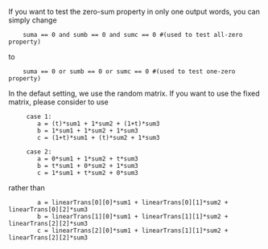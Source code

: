 If you want to test the zero-sum property in only one output words, you can simply change

        suma == 0 and sumb == 0 and sumc == 0 #(used to test all-zero property)

to

        suma == 0 or sumb == 0 or sumc == 0 #(used to test one-zero property)
        
        
 In the defaut setting, we use the random matrix. If you want to use the fixed matrix, please consider to use
 
         case 1:
            a = (t)*sum1 + 1*sum2 + (1+t)*sum3
            b = 1*sum1 + 1*sum2 + 1*sum3
            c = (1+t)*sum1 + (t)*sum2 + 1*sum3
         
         case 2:
            a = 0*sum1 + 1*sum2 + t*sum3
            b = t*sum1 + 0*sum2 + 1*sum3
            c = 1*sum1 + t*sum2 + 0*sum3
 
 rather than
 
            a = linearTrans[0][0]*sum1 + linearTrans[0][1]*sum2 + linearTrans[0][2]*sum3
            b = linearTrans[1][0]*sum1 + linearTrans[1][1]*sum2 + linearTrans[2][2]*sum3
            c = linearTrans[2][0]*sum1 + linearTrans[1][1]*sum2 + linearTrans[2][2]*sum3
 
 
